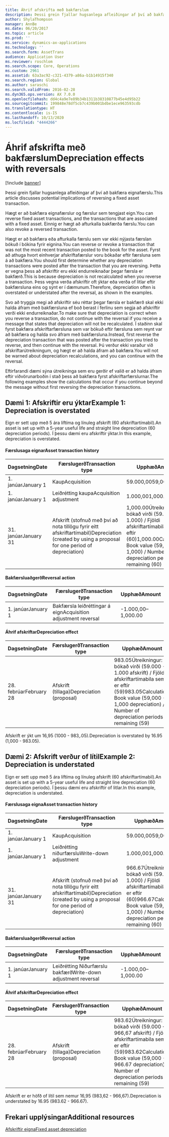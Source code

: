 ```yaml
---
title: Áhrif afskrifta með bakfærslum
description: Þessi grein fjallar hugsanlega afleiðingar af því að bakfæra eignafærslu.
author: ShylaThompson
manager: AnnBe
ms.date: 06/20/2017
ms.topic: article
ms.prod: ''
ms.service: dynamics-ax-applications
ms.technology: ''
ms.search.form: AssetTrans
audience: Application User
ms.reviewer: roschlom
ms.search.scope: Core, Operations
ms.custom: 2961
ms.assetid: 63a3ac92-c321-4379-a86a-b1b14915f340
ms.search.region: Global
ms.author: saraschi
ms.search.validFrom: 2016-02-28
ms.dyn365.ops.version: AX 7.0.0
ms.openlocfilehash: dd4c4a9e7e89b34b1311b38310877b45e4d95b22
ms.sourcegitcommit: 199848e78df5cb7c439b001bdbe1ece963593cdb
ms.translationtype: HT
ms.contentlocale: is-IS
ms.lasthandoff: 10/13/2020
ms.locfileid: "4444266"
---
```

# <a name="depreciation-effects-with-reversals"></a><span data-ttu-id="fb00e-103">Áhrif afskrifta með bakfærslum</span><span class="sxs-lookup"><span data-stu-id="fb00e-103">Depreciation effects with reversals</span></span>

[!include [banner](../includes/banner.md)]

<span data-ttu-id="fb00e-104">Þessi grein fjallar hugsanlega afleiðingar af því að bakfæra eignafærslu.</span><span class="sxs-lookup"><span data-stu-id="fb00e-104">This article discusses potential implications of reversing a fixed asset transaction.</span></span> 

<span data-ttu-id="fb00e-105">Hægt er að bakfæra eignafærslur og færslur sem tengjast eign.</span><span class="sxs-lookup"><span data-stu-id="fb00e-105">You can reverse fixed asset transactions, and the transactions that are associated with a fixed asset.</span></span> <span data-ttu-id="fb00e-106">Einnig er hægt að afturkalla bakfærða færslu.</span><span class="sxs-lookup"><span data-stu-id="fb00e-106">You can also revoke a reversed transaction.</span></span> 

<span data-ttu-id="fb00e-107">Hægt er að bakfæra eða afturkalla færslu sem var ekki nýjasta færslan bókuð í bókina fyrir eignina.</span><span class="sxs-lookup"><span data-stu-id="fb00e-107">You can reverse or revoke a transaction that was not the most recent transaction posted to the book for the asset.</span></span> <span data-ttu-id="fb00e-108">Fyrst að athuga hvort einhverjar afskriftafærslur voru bókaðar eftir færsluna sem á að bakfæra.</span><span class="sxs-lookup"><span data-stu-id="fb00e-108">You should first determine whether any depreciation transactions were posted after the transaction that you are reversing.</span></span> <span data-ttu-id="fb00e-109">Þetta er vegna þess að afskriftir eru ekki endurreiknaðar þegar færsla er bakfærð.</span><span class="sxs-lookup"><span data-stu-id="fb00e-109">This is because depreciation is not recalculated when you reverse a transaction.</span></span> <span data-ttu-id="fb00e-110">Þess vegna verða afskriftir oft ýktar eða verða of litlar eftir bakfærsluna eins og sýnt er í dæmunum.</span><span class="sxs-lookup"><span data-stu-id="fb00e-110">Therefore, depreciation often is overstated or understated after the reversal, as shown in the examples.</span></span> 

<span data-ttu-id="fb00e-111">Svo að tryggja megi að afskriftir séu réttar þegar færsla er bakfærð skal ekki halda áfram með bakfærsluna ef boð berast í ferlinu sem segja að afskriftir verði ekki endurreiknaðar.</span><span class="sxs-lookup"><span data-stu-id="fb00e-111">To make sure that depreciation is correct when you reverse a transaction, do not continue with the reversal if you receive a message that states that depreciation will not be recalculated.</span></span> <span data-ttu-id="fb00e-112">Í staðinn skal fyrst bakfæra afskriftarfærsluna sem var bókuð eftir færsluna sem reynt var að bakfæra og halda svo áfram með bakfærsluna.</span><span class="sxs-lookup"><span data-stu-id="fb00e-112">Instead, first reverse the depreciation transaction that was posted after the transaction you tried to reverse, and then continue with the reversal.</span></span> <span data-ttu-id="fb00e-113">Þú verður ekki varaður við afskriftarútreikningum, og hægt er að halda áfram að bakfæra.</span><span class="sxs-lookup"><span data-stu-id="fb00e-113">You will not be warned about depreciation recalculations, and you can continue with the reversal.</span></span> 

<span data-ttu-id="fb00e-114">Eftirfarandi dæmi sýna útreikninga sem eru gerðir ef valið er að halda áfram eftir viðvörunarboðin í stað þess að bakfæra fyrst afskriftarfærslurnar.</span><span class="sxs-lookup"><span data-stu-id="fb00e-114">The following examples show the calculations that occur if you continue beyond the message without first reversing the depreciation transactions.</span></span>

## <a name="example-1-depreciation-is-overstated"></a><span data-ttu-id="fb00e-115">Dæmi 1: Afskriftir eru ýktar</span><span class="sxs-lookup"><span data-stu-id="fb00e-115">Example 1: Depreciation is overstated</span></span>
<span data-ttu-id="fb00e-116">Eign er sett upp með 5 ára líftíma og línuleg afskrift (60 afskriftartímabil).</span><span class="sxs-lookup"><span data-stu-id="fb00e-116">An asset is set up with a 5-year useful life and straight line depreciation (60 depreciation periods).</span></span> <span data-ttu-id="fb00e-117">Í þessu dæmi eru afskriftir ýktar.</span><span class="sxs-lookup"><span data-stu-id="fb00e-117">In this example, depreciation is overstated.</span></span>
#### <a name="asset-transaction-history"></a><span data-ttu-id="fb00e-118">Færslusaga eignar</span><span class="sxs-lookup"><span data-stu-id="fb00e-118">Asset transaction history</span></span>

| <span data-ttu-id="fb00e-119">Dagsetning</span><span class="sxs-lookup"><span data-stu-id="fb00e-119">Date</span></span>       | <span data-ttu-id="fb00e-120">Færslugerð</span><span class="sxs-lookup"><span data-stu-id="fb00e-120">Transaction type</span></span>                                                          | <span data-ttu-id="fb00e-121">Upphæð</span><span class="sxs-lookup"><span data-stu-id="fb00e-121">Amount</span></span>                                    |
|------------|---------------------------------------------------------------------------|-------------------------------------------|
| <span data-ttu-id="fb00e-122">1. janúar</span><span class="sxs-lookup"><span data-stu-id="fb00e-122">January 1</span></span>  | <span data-ttu-id="fb00e-123">Kaup</span><span class="sxs-lookup"><span data-stu-id="fb00e-123">Acquisition</span></span>                                                               | <span data-ttu-id="fb00e-124">59.000,00</span><span class="sxs-lookup"><span data-stu-id="fb00e-124">59,000.00</span></span>                                 |
| <span data-ttu-id="fb00e-125">1. janúar</span><span class="sxs-lookup"><span data-stu-id="fb00e-125">January 1</span></span>  | <span data-ttu-id="fb00e-126">Leiðrétting kaupa</span><span class="sxs-lookup"><span data-stu-id="fb00e-126">Acquisition adjustment</span></span>                                                    | <span data-ttu-id="fb00e-127">1.000,00</span><span class="sxs-lookup"><span data-stu-id="fb00e-127">1,000.00</span></span>                                  |
| <span data-ttu-id="fb00e-128">31. janúar</span><span class="sxs-lookup"><span data-stu-id="fb00e-128">January 31</span></span> | <span data-ttu-id="fb00e-129">Afskrift (stofnuð með því að nota tillögu fyrir eitt afskriftartímabil)</span><span class="sxs-lookup"><span data-stu-id="fb00e-129">Depreciation (created by using a proposal for one period of depreciation)</span></span> | <span data-ttu-id="fb00e-130">1,000.00Útreikningur: bókað virði (59.000 + 1.000) / Fjöldi afskriftartímabila sem er eftir (60)</span><span class="sxs-lookup"><span data-stu-id="fb00e-130">1,000.00Calculation: Book value (59,000 + 1,000) / Number of depreciation periods remaining (60)</span></span> |

#### <a name="reversal-action"></a><span data-ttu-id="fb00e-131">Bakfærsluaðgerð</span><span class="sxs-lookup"><span data-stu-id="fb00e-131">Reversal action</span></span>

| <span data-ttu-id="fb00e-132">Dagsetning</span><span class="sxs-lookup"><span data-stu-id="fb00e-132">Date</span></span>      | <span data-ttu-id="fb00e-133">Færslugerð</span><span class="sxs-lookup"><span data-stu-id="fb00e-133">Transaction type</span></span>                | <span data-ttu-id="fb00e-134">Upphæð</span><span class="sxs-lookup"><span data-stu-id="fb00e-134">Amount</span></span>    |
|-----------|---------------------------------|-----------|
| <span data-ttu-id="fb00e-135">1. janúar</span><span class="sxs-lookup"><span data-stu-id="fb00e-135">January 1</span></span> | <span data-ttu-id="fb00e-136">Bakfærsla leiðréttingar á eign</span><span class="sxs-lookup"><span data-stu-id="fb00e-136">Acquisition adjustment reversal</span></span> | <span data-ttu-id="fb00e-137">-1.000,00</span><span class="sxs-lookup"><span data-stu-id="fb00e-137">–1,000.00</span></span> |

#### <a name="depreciation-effect"></a><span data-ttu-id="fb00e-138">Áhrif afskriftar</span><span class="sxs-lookup"><span data-stu-id="fb00e-138">Depreciation effect</span></span>

| <span data-ttu-id="fb00e-139">Dagsetning</span><span class="sxs-lookup"><span data-stu-id="fb00e-139">Date</span></span>        | <span data-ttu-id="fb00e-140">Færslugerð</span><span class="sxs-lookup"><span data-stu-id="fb00e-140">Transaction type</span></span>        | <span data-ttu-id="fb00e-141">Upphæð</span><span class="sxs-lookup"><span data-stu-id="fb00e-141">Amount</span></span>                                                                                |
|-------------|-------------------------|---------------------------------------------------------------------------------------|
| <span data-ttu-id="fb00e-142">28. febrúar</span><span class="sxs-lookup"><span data-stu-id="fb00e-142">February 28</span></span> | <span data-ttu-id="fb00e-143">Afskrift (tillaga)</span><span class="sxs-lookup"><span data-stu-id="fb00e-143">Depreciation (proposal)</span></span> | <span data-ttu-id="fb00e-144">983.05Útreikningur: bókað virði (59.000 - 1.000 afskrift) / Fjöldi afskriftartímabila sem er eftir (59)</span><span class="sxs-lookup"><span data-stu-id="fb00e-144">983.05Calculation: Book value (59,000 - 1,000 depreciation) / Number of depreciation periods remaining (59)</span></span> |

<span data-ttu-id="fb00e-145">Afskrift er ýkt um 16,95 (1000 - 983,.05).</span><span class="sxs-lookup"><span data-stu-id="fb00e-145">Depreciation is overstated by 16.95 (1,000 - 983.05).</span></span>

## <a name="example-2-depreciation-is-understated"></a><span data-ttu-id="fb00e-146">Dæmi 2: Afskrift verður of lítil</span><span class="sxs-lookup"><span data-stu-id="fb00e-146">Example 2: Depreciation is understated</span></span>
<span data-ttu-id="fb00e-147">Eign er sett upp með 5 ára líftíma og línuleg afskrift (60 afskriftartímabil).</span><span class="sxs-lookup"><span data-stu-id="fb00e-147">An asset is set up with a 5-year useful life and straight line depreciation (60 depreciation periods).</span></span> <span data-ttu-id="fb00e-148">Í þessu dæmi eru afskriftir of litlar.</span><span class="sxs-lookup"><span data-stu-id="fb00e-148">In this example, depreciation is understated.</span></span>
#### <a name="asset-transaction-history"></a><span data-ttu-id="fb00e-149">Færslusaga eigna</span><span class="sxs-lookup"><span data-stu-id="fb00e-149">Asset transaction history</span></span>

| <span data-ttu-id="fb00e-150">Dagsetning</span><span class="sxs-lookup"><span data-stu-id="fb00e-150">Date</span></span>       | <span data-ttu-id="fb00e-151">Færslugerð</span><span class="sxs-lookup"><span data-stu-id="fb00e-151">Transaction type</span></span>                                                          | <span data-ttu-id="fb00e-152">Upphæð</span><span class="sxs-lookup"><span data-stu-id="fb00e-152">Amount</span></span>                                      |
|------------|---------------------------------------------------------------------------|---------------------------------------------|
| <span data-ttu-id="fb00e-153">1. janúar</span><span class="sxs-lookup"><span data-stu-id="fb00e-153">January 1</span></span>  | <span data-ttu-id="fb00e-154">Kaup</span><span class="sxs-lookup"><span data-stu-id="fb00e-154">Acquisition</span></span>                                                               | <span data-ttu-id="fb00e-155">59.000,00</span><span class="sxs-lookup"><span data-stu-id="fb00e-155">59,000.00</span></span>                                   |
| <span data-ttu-id="fb00e-156">1. janúar</span><span class="sxs-lookup"><span data-stu-id="fb00e-156">January 1</span></span>  | <span data-ttu-id="fb00e-157">Leiðrétting niðurfærslu</span><span class="sxs-lookup"><span data-stu-id="fb00e-157">Write-down adjustment</span></span>                                                     | <span data-ttu-id="fb00e-158">1.000,00</span><span class="sxs-lookup"><span data-stu-id="fb00e-158">1,000.00</span></span>                                    |
| <span data-ttu-id="fb00e-159">31. janúar</span><span class="sxs-lookup"><span data-stu-id="fb00e-159">January 31</span></span> | <span data-ttu-id="fb00e-160">Afskrift (stofnuð með því að nota tillögu fyrir eitt afskriftartímabil)</span><span class="sxs-lookup"><span data-stu-id="fb00e-160">Depreciation (created by using a proposal for one period of depreciation)</span></span> | <span data-ttu-id="fb00e-161">966.67Útreikningur: bókað virði (59.000 + 1.000) / Fjöldi afskriftartímabila sem er eftir (60)</span><span class="sxs-lookup"><span data-stu-id="fb00e-161">966.67Calculation: Book value (59,000 - 1,000) / Number of depreciation periods remaining (60)</span></span> |

#### <a name="reversal-action"></a><span data-ttu-id="fb00e-162">Bakfærsluaðgerð</span><span class="sxs-lookup"><span data-stu-id="fb00e-162">Reversal action</span></span>

| <span data-ttu-id="fb00e-163">Dagsetning</span><span class="sxs-lookup"><span data-stu-id="fb00e-163">Date</span></span>      | <span data-ttu-id="fb00e-164">Færslugerð</span><span class="sxs-lookup"><span data-stu-id="fb00e-164">Transaction type</span></span>               | <span data-ttu-id="fb00e-165">Upphæð</span><span class="sxs-lookup"><span data-stu-id="fb00e-165">Amount</span></span>    |
|-----------|--------------------------------|-----------|
| <span data-ttu-id="fb00e-166">1. janúar</span><span class="sxs-lookup"><span data-stu-id="fb00e-166">January 1</span></span> | <span data-ttu-id="fb00e-167">Leiðrétting Niðurfærslu bakfærð</span><span class="sxs-lookup"><span data-stu-id="fb00e-167">Write-down adjustment reversal</span></span> | <span data-ttu-id="fb00e-168">-1.000,00</span><span class="sxs-lookup"><span data-stu-id="fb00e-168">–1,000.00</span></span> |

#### <a name="depreciation-effect"></a><span data-ttu-id="fb00e-169">Áhrif afskriftar</span><span class="sxs-lookup"><span data-stu-id="fb00e-169">Depreciation effect</span></span>

| <span data-ttu-id="fb00e-170">Dagsetning</span><span class="sxs-lookup"><span data-stu-id="fb00e-170">Date</span></span>        | <span data-ttu-id="fb00e-171">Færslugerð</span><span class="sxs-lookup"><span data-stu-id="fb00e-171">Transaction type</span></span>        | <span data-ttu-id="fb00e-172">Upphæð</span><span class="sxs-lookup"><span data-stu-id="fb00e-172">Amount</span></span>                                                                                       |
|-------------|-------------------------|----------------------------------------------------------------------------------------------|
| <span data-ttu-id="fb00e-173">28. febrúar</span><span class="sxs-lookup"><span data-stu-id="fb00e-173">February 28</span></span> | <span data-ttu-id="fb00e-174">Afskrift (tillaga)</span><span class="sxs-lookup"><span data-stu-id="fb00e-174">Depreciation (proposal)</span></span> | <span data-ttu-id="fb00e-175">983.62Útreikningur: bókað virði (59.000 + 966,67 afskrift) / Fjöldi afskriftartímabila sem er eftir (59)</span><span class="sxs-lookup"><span data-stu-id="fb00e-175">983.62Calculation: Book value (59,000 - 966.67 depreciation) / Number of depreciation periods remaining (59)</span></span> |

<span data-ttu-id="fb00e-176">Afskrift er er höfð of lítil sem nemur 16,95 (983,62 - 966,67).</span><span class="sxs-lookup"><span data-stu-id="fb00e-176">Depreciation is understated by 16.95 (983.62 - 966.67).</span></span>



<a name="additional-resources"></a><span data-ttu-id="fb00e-177">Frekari upplýsingar</span><span class="sxs-lookup"><span data-stu-id="fb00e-177">Additional resources</span></span>
--------

[<span data-ttu-id="fb00e-178">Afskriftir eigna</span><span class="sxs-lookup"><span data-stu-id="fb00e-178">Fixed asset depreciation</span></span>](fixed-asset-depreciation.md)



